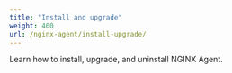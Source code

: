 ```yaml
---
title: "Install and upgrade"
weight: 400
url: /nginx-agent/install-upgrade/
---
```


Learn how to install, upgrade, and uninstall NGINX Agent.